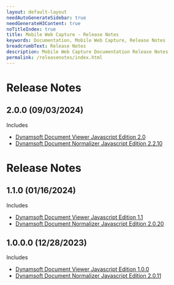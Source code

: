 ```yaml
---
layout: default-layout
needAutoGenerateSidebar: true
needGenerateH3Content: true
noTitleIndex: true
title: Mobile Web Capture - Release Notes
keywords: Documentation, Mobile Web Capture, Release Notes
breadcrumbText: Release Notes
description: Mobile Web Capture Documentation Release Notes
permalink: /releasenotes/index.html
---
```


# Release Notes

## 2.0.0 (09/03/2024)

Includes

- [Dynamsoft Document Viewer Javascript Edition 2.0](https://www.dynamsoft.com/document-viewer/docs/releasenotes/index.html#20-20082024)
- [Dynamsoft Document Normalizer Javascript Edition 2.2.10](https://www.dynamsoft.com/document-normalizer/docs/web/programming/javascript/release-notes/javascript-2.html#2210-04092024)

# Release Notes

## 1.1.0 (01/16/2024)

Includes

- [Dynamsoft Document Viewer Javascript Edition 1.1](https://www.dynamsoft.com/document-viewer/docs/releasenotes/index.html#11-01122024)
- [Dynamsoft Document Normalizer Javascript Edition 2.0.20](https://www.dynamsoft.com/document-normalizer/docs/web/programming/javascript/release-notes/javascript-2.html#2020-01112024)

## 1.0.0.0 (12/28/2023)

Includes

- [Dynamsoft Document Viewer Javascript Edition 1.0.0](https://www.dynamsoft.com/document-viewer/docs/releasenotes/index.html#100-12262023)
- [Dynamsoft Document Normalizer Javascript Edition 2.0.11](https://www.dynamsoft.com/document-normalizer/docs/web/programming/javascript/release-notes/javascript-2.html#2011-08242023)